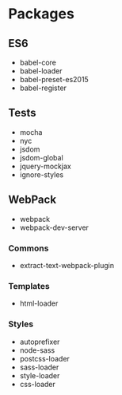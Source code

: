 # Packages

## ES6

* babel-core
* babel-loader
* babel-preset-es2015
* babel-register

## Tests

* mocha
* nyc
* jsdom
* jsdom-global
* jquery-mockjax
* ignore-styles

## WebPack

* webpack
* webpack-dev-server

### Commons

* extract-text-webpack-plugin

### Templates

* html-loader

### Styles

* autoprefixer
* node-sass
* postcss-loader
* sass-loader
* style-loader
* css-loader
